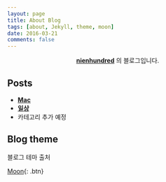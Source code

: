 ```yaml
---
layout: page
title: About Blog
tags: [about, Jekyll, theme, moon]
date: 2016-03-21
comments: false
---
```

    
<center><a href="http://nine-hundred.github.io/Blog"><b>nienhundred</b></a> 의 블로그입니다.</center>

## Posts
* <a href="http://nine-hundred.github.io/Blog"><b>Mac</b></a>
* <a href="http://nine-hundred.github.io/Blog"><b>일상</b></a>
* 카테고리 추가 예정

## Blog theme
블로그 테마 출처
      
[Moon](https://github.com/TaylanTatli/Moon){: .btn}

